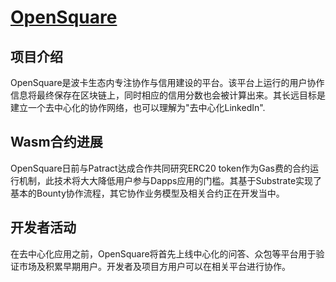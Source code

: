 # [OpenSquare](https://www.opensquare.network/)

## 项目介绍

OpenSquare是波卡生态内专注协作与信用建设的平台。该平台上运行的用户协作信息将最终保存在区块链上，同时相应的信用分数也会被计算出来。其长远目标是建立一个去中心化的协作网络，也可以理解为"去中心化LinkedIn".

## Wasm合约进展

OpenSquare日前与Patract达成合作共同研究ERC20 token作为Gas费的合约运行机制，此技术将大大降低用户参与Dapps应用的门槛。其基于Substrate实现了基本的Bounty协作流程，其它协作业务模型及相关合约正在开发当中。

## 开发者活动

在去中心化应用之前，OpenSquare将首先上线中心化的问答、众包等平台用于验证市场及积累早期用户。开发者及项目方用户可以在相关平台进行协作。

